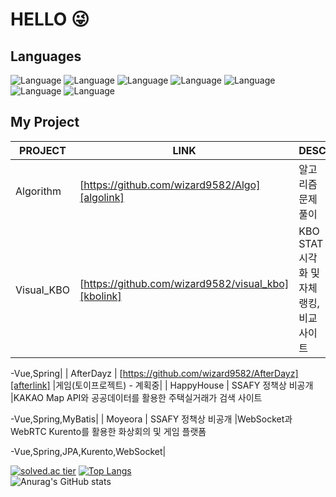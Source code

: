 # HELLO 😜

## Languages
![Language](https://img.shields.io/badge/-J_A_V_A_⭐_⭐_⭐_⭐-yellow) 
![Language](https://img.shields.io/badge/-JavaScript_⭐_⭐-orange)
![Language](https://img.shields.io/badge/-_C_⭐_⭐-brightgreen) ![Language](https://img.shields.io/badge/-C_+_+_⭐_⭐-brightgreen)
![Language](https://img.shields.io/badge/-C_Sharp-brightgreen)
![Language](https://img.shields.io/badge/-K_o_t_l_i_n_⭐-green)
![Language](https://img.shields.io/badge/-P_y_t_h_o_n_⭐-blue)    


## My Project

| PROJECT | LINK | DESC |
| ------ | ------ | ------ |
| Algorithm | [https://github.com/wizard9582/Algo][algolink] |알고리즘 문제풀이|
| Visual_KBO | [https://github.com/wizard9582/visual_kbo][kbolink] |KBO STAT 시각화 및 자체 랭킹,비교 사이트

-Vue,Spring|
| AfterDayz | [https://github.com/wizard9582/AfterDayz][afterlink] |게임(토이프로젝트) - 계획중|
| HappyHouse | SSAFY 정책상 비공개 |KAKAO Map API와 공공데이터를 활용한 주택실거래가 검색 사이트

-Vue,Spring,MyBatis|
| Moyeora | SSAFY 정책상 비공개 |WebSocket과 WebRTC Kurento를 활용한 화상회의 및 게임 플랫폼

-Vue,Spring,JPA,Kurento,WebSocket|

[algolink]: https://github.com/wizard9582/Algo
[kbolink]: https://github.com/wizard9582/visual_kbo
[afterlink]: https://github.com/wizard9582/AfterDayz

[![solved.ac tier](http://mazassumnida.wtf/api/v2/generate_badge?boj=qkfskan82)](https://solved.ac/qkfskan82)
[![Top Langs](https://github-readme-stats.vercel.app/api/top-langs/?username=wizard9582&layout=compact&exclude_repo=wizard9582.github.io,Yun-Blog,intellij-settings)](https://github.com/anuraghazra/github-readme-stats)   
![Anurag's GitHub stats](https://github-readme-stats.vercel.app/api?username=wizard9582&&show_icons=true&theme=highcontrast)
